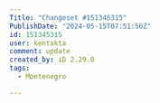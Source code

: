 ```yaml
---
Title: "Changeset #151345315"
PublishDate: "2024-05-15T07:51:56Z"
id: 151345315
user: kentakta
comment: update
created_by: iD 2.29.0
tags:
  - Montenegro

---
```

